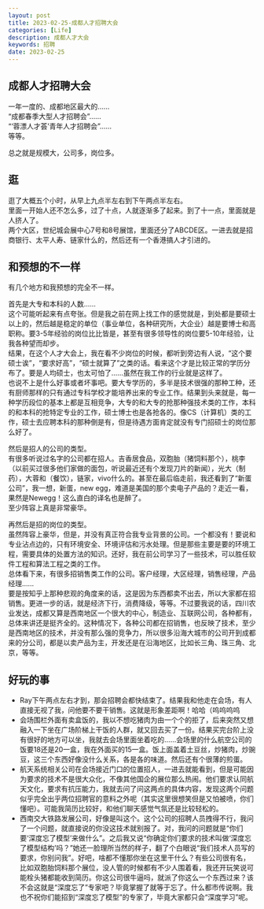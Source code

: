 ```yaml
---
layout: post
title: 2023-02-25-成都人才招聘大会
categories: [Life]
description: 成都人才大会
keywords: 招聘
date: 2023-02-25
---
```


## 成都人才招聘大会
一年一度的、成都地区最大的……   
“成都春季大型人才招聘会”……   
“‘蓉漂人才荟’青年人才招聘会”……   
等等。

总之就是规模大，公司多，岗位多。  

## 逛
逛了大概五个小时，从早上九点半左右到下午两点半左右。  
里面一开始人还不怎么多，过了十点，人就逐渐多了起来。到了十一点，里面就是人挤人了。  
两个大区，世纪城会展中心7号和8号展馆，里面还分了ABCDE区。一进去就是招商银行、太平人寿、链家什么的，然后还有一个香港搞人才引进的。

## 和预想的不一样
有几个地方和我预想的完全不一样。    

首先是大专和本科的人数……     
这个可能听起来有点夸张。但是我之前在网上找工作的感觉就是，到处都是要硕士以上的，然后越是稳定的单位（事业单位，各种研究所，大企业）越是要博士和高职称。要3-5年经验的岗位比比皆是，甚至有很多领导性的岗位要5-10年经验，让我各种望而却步。   
结果，在这个人才大会上，我在看不少岗位的时候，都听到旁边有人说，“这个要硕士诶”，“要求好高”，“硕士就算了”之类的话。看来这个才是比较正常的学历分布了。要是人均硕士，也太可怕了……虽然在我工作的行业就是这样了。    
也说不上是什么好事或者坏事吧。要大专学历的，多半是技术很强的那种工种，还有厨师那样的只有通过专科学校才能培养出来的专业工作。结果到头来就是，每一种学历段位的基本上都是互相竞争，大专的和大专的抢那种强技术类的工作，本科的和本科的抢特定专业的工作，硕士博士也是各抢各的。像CS（计算机）类的工作，硕士去应聘本科的那种倒是有，但是待遇方面肯定就没有专门招硕士的岗位那么好了。      

然后是招人的公司的类型。    
有很多听说过名字的公司都在招人。吉香居食品，双胞胎（猪饲料那个），桃李（以前买过很多他们家做的面包，听说最近还有个发现刀片的新闻），光大（制药），大蓉和（餐饮），链家，vivo什么的。甚至在最后临走前，我还看到了“新蛋公司”，我一想，新蛋，new egg，难道是美国的那个卖电子产品的？走近一看，果然是Newegg！这么直白的译名也是醉了。     
至少阵容上真是非常豪华。    

再然后是招的岗位的类型。   
虽然阵容上豪华，但是，并没有真正符合我专业背景的公司。一个都没有！要说和专业沾点边的，只有环境安全、环境评估和污水处理。但是那些主要是要的环境工程，需要具体的处置方法的知识。还好，我在前公司学习了一些技术，可以胜任软件工程和算法工程之类的工作。    
总体看下来，有很多招销售类工作的公司。客户经理，大区经理，销售经理，产品经理……    
要是按知乎上那种悲观的角度来的话，这是因为东西都卖不出去，所以大家都在招销售。更进一步的话，就是经济下行，消费降级，等等。不过要我说的话，四川农业发达，成都又算是西南地区一个很大的中心，制造业、互联网公司，各种都有，总体来讲还是挺齐全的。这种情况下，各种公司都在招销售，也反映了技术，至少是西南地区的技术，并没有那么强的竞争力，所以很多沿海大城市的公司开到成都来的分公司，都是以卖产品为主，开发还是在沿海地区，比如长三角、珠三角、北京，等等。    

## 好玩的事
* Ray下午两点左右才到，那会招聘会都快结束了。结果我和他走在会场，有人直接无视了我，问他要不要干销售。这就是形象差距啊！哈哈（呜呜呜呜    
* 会场围栏外面有卖盒饭的，我以不想吃猪肉为由一个个的拒了，后来突然又想融入一下坐在广场阶梯上干饭的人群，就又回去买了一份。结果买完台阶上没有很好的地方可以坐，我就去会场里面坐着吃的……会场里的什么航空公司的饭要18还是20一盒，我在外面买的15一盒。饭上面盖着土豆丝，炒猪肉，炒豌豆，这三个东西好像没什么关系，各是各的味道。然后还有个很薄的煎蛋。    
* 航天系统相关公司在会场接近门口的位置招人，一进去就能看到，但是可能因为要求的技术不是很大众化，不像其他国企的展位那么热闹。他们要求认同航天文化，要求有抗压能力，我就去问了问这两点的具体内容，发现这两个问题似乎完全出乎两位招聘官的意料之外呢（其实这里很想笑但是又怕被喷，你们懂吧）。可能我简历比较好，和他们聊天感觉气氛还是比较轻松的。    
* 西南交大铁路发展公司，好像是叫这个。这个公司的招聘人员拽得不行，我问了一个问题，就直接说的你没这技术就别报了。对，我问的问题就是“你们要‘深度忘了模型’来做什么”。之后我又说“你确定你们要求的技术叫做‘深度忘了模型结构’吗？”她还一脸理所当然的样子，翻了个白眼说“我们技术人员写的要求，你别问我”。好吧，啥都不懂那你坐在这里干什么？有些公司很有名，比如双胞胎饲料那个展位，没人管的时候都有不少人围着看，我还开玩笑说可能栓头猪都能收到简历。你这公司很牛逼吗，就派了你这么一个东西过来？该不会这就是“深度忘了”专家吧？毕竟掌握了就等于忘了。什么都市传说啊。我也不祝你们能招到“深度忘了模型”的专家了，毕竟大家都只会“深度学习”呢。
